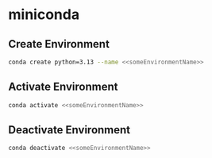 # miniconda

## Create Environment

```bash
conda create python=3.13 --name <<someEnvironmentName>>
```

## Activate Environment

```bash
conda activate <<someEnvironmentName>>
```

## Deactivate Environment

```bash
conda deactivate <<someEnvironmentName>>
```
